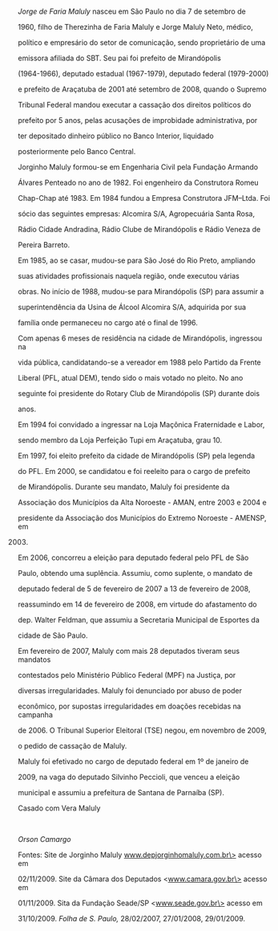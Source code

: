 

 



 



*Jorge de Faria Maluly* nasceu em São Paulo no dia 7 de setembro de

1960, filho de Therezinha de Faria Maluly e Jorge Maluly Neto, médico,

político e empresário do setor de comunicação, sendo proprietário de uma

emissora afiliada do SBT. Seu pai foi prefeito de Mirandópolis

(1964-1966), deputado estadual (1967-1979), deputado federal (1979-2000)

e prefeito de Araçatuba de 2001 até setembro de 2008, quando o Supremo

Tribunal Federal mandou executar a cassação dos direitos políticos do

prefeito por 5 anos, pelas acusações de improbidade administrativa, por

ter depositado dinheiro público no Banco Interior, liquidado

posteriormente pelo Banco Central.



Jorginho Maluly formou-se em Engenharia Civil pela Fundação Armando

Álvares Penteado no ano de 1982. Foi engenheiro da Construtora Romeu

Chap-Chap até 1983. Em 1984 fundou a Empresa Construtora JFM–Ltda. Foi

sócio das seguintes empresas: Alcomira S/A, Agropecuária Santa Rosa,

Rádio Cidade Andradina, Rádio Clube de Mirandópolis e Rádio Veneza de

Pereira Barreto.



Em 1985, ao se casar, mudou-se para São José do Rio Preto, ampliando

suas atividades profissionais naquela região, onde executou várias

obras. No início de 1988, mudou-se para Mirandópolis (SP) para assumir a

superintendência da Usina de Álcool Alcomira S/A, adquirida por sua

família onde permaneceu no cargo até o final de 1996.



Com apenas 6 meses de residência na cidade de Mirandópolis, ingressou na

vida pública, candidatando-se a vereador em 1988 pelo Partido da Frente

Liberal (PFL, atual DEM), tendo sido o mais votado no pleito. No ano

seguinte foi presidente do Rotary Club de Mirandópolis (SP) durante dois

anos.



Em 1994 foi convidado a ingressar na Loja Maçônica Fraternidade e Labor,

sendo membro da Loja Perfeição Tupi em Araçatuba, grau 10.



Em 1997, foi eleito prefeito da cidade de Mirandópolis (SP) pela legenda

do PFL. Em 2000, se candidatou e foi reeleito para o cargo de prefeito

de Mirandópolis. Durante seu mandato, Maluly foi presidente da

Associação dos Municípios da Alta Noroeste - AMAN, entre 2003 e 2004 e

presidente da Associação dos Municípios do Extremo Noroeste - AMENSP, em

2003.



Em 2006, concorreu a eleição para deputado federal pelo PFL de São

Paulo, obtendo uma suplência. Assumiu, como suplente, o mandato de

deputado federal de 5 de fevereiro de 2007 a 13 de fevereiro de 2008,

reassumindo em 14 de fevereiro de 2008, em virtude do afastamento do

dep. Walter Feldman, que assumiu a Secretaria Municipal de Esportes da

cidade de São Paulo.



Em fevereiro de 2007, Maluly com mais 28 deputados tiveram seus mandatos

contestados pelo Ministério Público Federal (MPF) na Justiça, por

diversas irregularidades. Maluly foi denunciado por abuso de poder

econômico, por supostas irregularidades em doações recebidas na campanha

de 2006. O Tribunal Superior Eleitoral (TSE) negou, em novembro de 2009,

o pedido de cassação de Maluly.



Maluly foi efetivado no cargo de deputado federal em 1º de janeiro de

2009, na vaga do deputado Silvinho Peccioli, que venceu a eleição

municipal e assumiu a prefeitura de Santana de Parnaíba (SP).



Casado com Vera Maluly



 



*Orson Camargo*



Fontes: Site de Jorginho Maluly www.depjorginhomaluly.com.br\> acesso em

02/11/2009. Site da Câmara dos Deputados \<www.camara.gov.br\> acesso em

01/11/2009. Sita da Fundação Seade/SP \<www.seade.gov.br\> acesso em

31/10/2009. *Folha de S. Paulo,* 28/02/2007, 27/01/2008, 29/01/2009.

